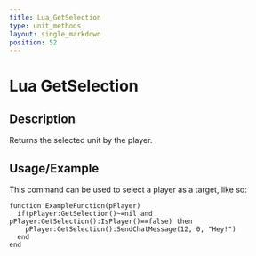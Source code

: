 ```yaml
---
title: Lua_GetSelection
type: unit_methods
layout: single_markdown
position: 52
---
```


# Lua GetSelection

## Description

Returns the selected unit by the player.

## Usage/Example

This command can be used to select a player as a target, like so:

```
function ExampleFunction(pPlayer)
  if(pPlayer:GetSelection()~=nil and pPlayer:GetSelection():IsPlayer()==false) then
    pPlayer:GetSelection():SendChatMessage(12, 0, "Hey!")
  end
end
```
